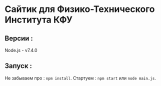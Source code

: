 # Сайтик для Физико-Технического Института КФУ
## Версии :
Node.js - v7.4.0
## Запуск :
Не забываем про : `npm install`.
Стартуем : `npm start` или `node main.js`.
